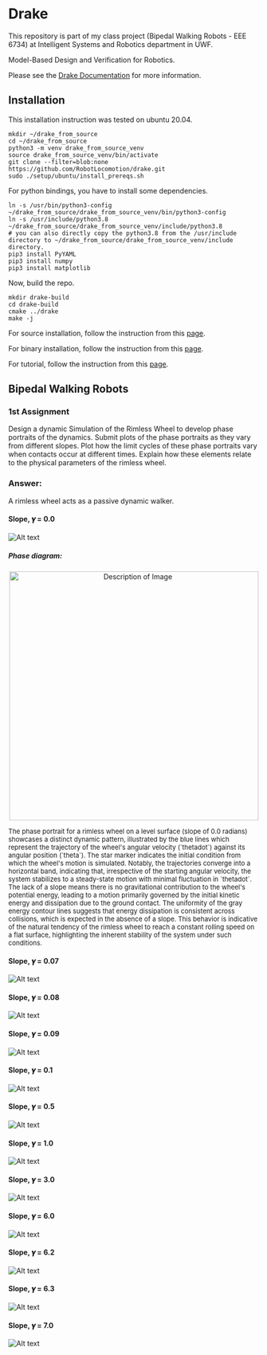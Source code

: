 # Drake

This repository is part of my class project (Bipedal Walking Robots - EEE 6734) at Intelligent Systems and Robotics department in UWF. 

Model-Based Design and Verification for Robotics.

Please see the [Drake Documentation](https://drake.mit.edu) for more
information.

## Installation
This installation instruction was tested on ubuntu 20.04.
```
mkdir ~/drake_from_source
cd ~/drake_from_source
python3 -m venv drake_from_source_venv
source drake_from_source_venv/bin/activate
git clone --filter=blob:none https://github.com/RobotLocomotion/drake.git
sudo ./setup/ubuntu/install_prereqs.sh
```
For python bindings, you have to install some dependencies.
```
ln -s /usr/bin/python3-config ~/drake_from_source/drake_from_source_venv/bin/python3-config
ln -s /usr/include/python3.8 ~/drake_from_source/drake_from_source_venv/include/python3.8
# you can also directly copy the python3.8 from the /usr/include directory to ~/drake_from_source/drake_from_source_venv/include directory.
pip3 install PyYAML
pip3 install numpy
pip3 install matplotlib
```
Now, build the repo.
```
mkdir drake-build
cd drake-build
cmake ../drake
make -j
```
For source installation, follow the instruction from this [page](https://drake.mit.edu/from_source.html).

For binary installation, follow the instruction from this [page](https://drake.mit.edu/pip.html#stable-releases).

For tutorial, follow the instruction from this [page](https://github.com/RobotLocomotion/drake/blob/master/tutorials/README.md).

## Bipedal Walking Robots
### 1st Assignment
Design a dynamic Simulation of the Rimless Wheel to develop phase portraits of the dynamics. Submit plots of the phase portraits as they vary from different slopes. Plot how the limit cycles of these phase portraits vary when contacts occur at different times. Explain how these elements relate to the physical parameters of the rimless wheel.

### Answer:
A rimless wheel acts as a passive dynamic walker.
#### Slope, 𝜸 = 0.0
![Alt text](assets/1.gif)

##### Phase diagram:

<p align="center">
  <img src="assets/1_phase.png" alt="Description of Image" width="500">
</p>

<p style="font-size: small;">
    The phase portrait for a rimless wheel on a level surface (slope of 0.0 radians) showcases a distinct dynamic pattern, illustrated by the blue lines which represent the trajectory of the wheel's angular velocity (`thetadot`) against its angular position (`theta`). The star marker indicates the initial condition from which the wheel's motion is simulated. Notably, the trajectories converge into a horizontal band, indicating that, irrespective of the starting angular velocity, the system stabilizes to a steady-state motion with minimal fluctuation in `thetadot`. The lack of a slope means there is no gravitational contribution to the wheel's potential energy, leading to a motion primarily governed by the initial kinetic energy and dissipation due to the ground contact. The uniformity of the gray energy contour lines suggests that energy dissipation is consistent across collisions, which is expected in the absence of a slope. This behavior is indicative of the natural tendency of the rimless wheel to reach a constant rolling speed on a flat surface, highlighting the inherent stability of the system under such conditions.
</p>

#### Slope, 𝜸 = 0.07
![Alt text](assets/2.gif)

#### Slope, 𝜸 = 0.08
![Alt text](assets/3.gif)

#### Slope, 𝜸 = 0.09
![Alt text](assets/4.gif)

#### Slope, 𝜸 = 0.1
![Alt text](assets/5.gif)

#### Slope, 𝜸 = 0.5
![Alt text](assets/6.gif)

#### Slope, 𝜸 = 1.0
![Alt text](assets/7.gif)

#### Slope, 𝜸 = 3.0
![Alt text](assets/8.gif)

#### Slope, 𝜸 = 6.0
![Alt text](assets/9.gif)

#### Slope, 𝜸 = 6.2
![Alt text](assets/10.gif)

#### Slope, 𝜸 = 6.3
![Alt text](assets/11.gif)

#### Slope, 𝜸 = 7.0
![Alt text](assets/12.gif)

